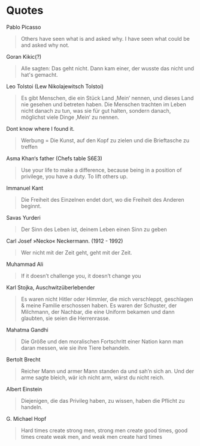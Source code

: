 # Quotes

Pablo Picasso

> Others have seen what is and asked why. I have seen what could be and asked why not.

Goran Kikic(?)

> Alle sagten: Das geht nicht. Dann kam einer, der wusste das nicht und hat's gemacht.

Leo Tolstoi (Lew Nikolajewitsch Tolstoi)

> Es gibt Menschen, die ein Stück Land ‚Mein‘ nennen, und dieses Land nie gesehen und betreten haben. Die Menschen trachten im Leben nicht danach zu tun, was sie für gut halten, sondern danach, möglichst viele Dinge ‚Mein‘ zu nennen.

Dont know where I found it.

> Werbung = Die Kunst, auf den Kopf zu zielen und die Brieftasche zu treffen

Asma Khan‘s father (Chefs table S6E3)

> Use your life to make a difference, because being in a position of privilege, you have a duty. To lift others up.

Immanuel Kant

> Die Freiheit des Einzelnen endet dort, wo die Freiheit des Anderen beginnt.

Savas Yurderi

> Der Sinn des Leben ist, deinem Leben einen Sinn zu geben

Carl Josef »Necko« Neckermann. (1912 - 1992)

> Wer nicht mit der Zeit geht, geht mit der Zeit.

Muhammad Ali

> If it doesn’t challenge you, it doesn’t change you

Karl Stojka, Auschwitzüberlebender

> Es waren nicht Hitler oder Himmler, die mich verschleppt, geschlagen & meine Familie erschossen haben. Es waren der Schuster, der Milchmann, der Nachbar, die eine Uniform bekamen und dann glaubten, sie seien die Herrenrasse.

Mahatma Gandhi

> Die Größe und den moralischen Fortschritt einer Nation kann man daran messen, wie sie ihre Tiere behandeln.

Bertolt Brecht 

> Reicher Mann und armer Mann standen da und sah’n sich an. Und der arme sagte bleich, wär ich nicht arm, wärst du nicht reich.

Albert Einstein

> Diejenigen, die das Privileg haben, zu wissen, haben die Pflicht zu handeln.

G. Michael Hopf

>Hard times create strong men, strong men create good times, good times create weak men, and weak men create hard times